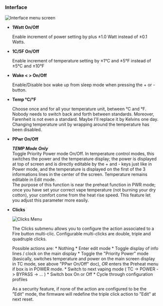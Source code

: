 ### Interface

![Interface menu screen](http://i345.photobucket.com/albums/p374/ClockSelect/eVic/interface_zpshqw8kg89.png)

 * __1Watt On/Off__

   Enable increment of power setting by plus ±1.0 Watt instead of ±0.1 Watts.

  * __1C/5F On/Off__
  
    Enable increment of temperature setting by ±1°C and ±5°F instead of ±5°C and ±10°F

  * __Wake < > On/Off__

    Enable/Disable box wake up from sleep mode when pressing the + or - button.

  * __Temp °C/°F__

    Choose once and for all your temperature unit, between °C and °F. Nobody needs to switch back and forth between standards. Moreover, Farenheit is not even a standard. Maybe I'll replace it by Kelvins one day. Changing temperature unit by wrapping around the temperature has been disabled.

  * __PPwr On/Off__
  
    *__TEMP Mode Only__*  
    Toggle Priority Power mode On/Off. In temperature control modes, this switches the power and the temperature display; the power is displayed at top of screen and is directly editable by the + and - keys just like in Power mode, and the temperature is displayed on the first of the 3 informations lines in the center of the screen. Temperature remains editable in Edit mode.  
    The purpose of this function is near the preheat function in PWR mode; once you have set your correct vape temperature (not burning your dry cotton), your comfort come from the heat rise speed. This feature let you adjust this parameter more easily.

  * __Clicks__
  
    ![Clicks Menu](http://i345.photobucket.com/albums/p374/ClockSelect/clicks_zpsoqy6ngvh.png)
        
    The Clicks submenu allows you to configure the action associated to a Fire button multi-clic. Configurable multi-clicks are double, triple and quadruple clicks.

    Possible actions are:
        * Nothing
        * Enter edit mode
        * Toggle display of info lines / clock on the main display
        * Toggle the "Priority Power" mode (basically, switches temperature and power on the main screen display in TC mode, see above "PPwr On/Off" doc), *OR* enters the Preheat menu if box is in POWER mode.
        * Switch to next vaping mode ( TC -> POWER -> BYPASS -> ... )
        * Switch box On or Off
        * Cycle through configuration profiles

    As a security feature, if none of the action are configured to be the "Edit" mode, the firmware will redefine the triple click action to "Edit" at next reset.
